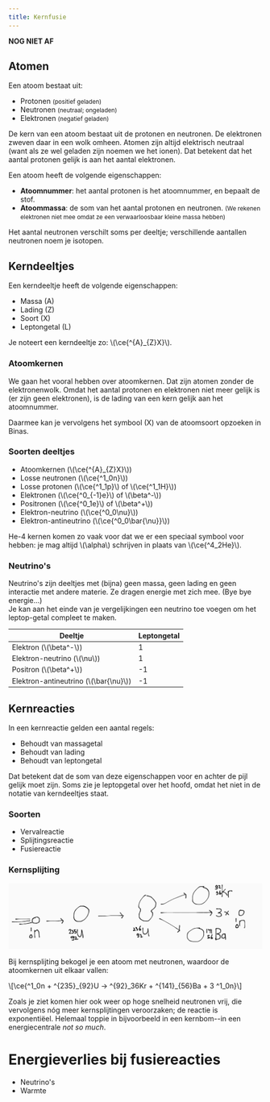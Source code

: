 ```yaml
---
title: Kernfusie
---
```


**NOG NIET AF**

## Atomen

Een atoom bestaat uit:

- Protonen <small>(positief geladen)</small>
- Neutronen <small>(neutraal; ongeladen)</small>
- Elektronen <small>(negatief geladen)</small>

De kern van een atoom bestaat uit de protonen en neutronen. De elektronen zweven daar in een wolk omheen. Atomen zijn altijd elektrisch neutraal (want als ze wel geladen zijn noemen we het ionen). Dat betekent dat het aantal protonen gelijk is aan het aantal elektronen.

Een atoom heeft de volgende eigenschappen:

- **Atoomnummer**: het aantal protonen is het atoomnummer, en bepaalt de stof.
- **Atoommassa**: de som van het aantal protonen en neutronen. <small>(We rekenen elektronen niet mee omdat ze een verwaarloosbaar kleine massa hebben)</small>

Het aantal neutronen verschilt soms per deeltje; verschillende aantallen neutronen noem je isotopen.

## Kerndeeltjes

Een kerndeeltje heeft de volgende eigenschappen:

- Massa (A)
- Lading (Z)
- Soort (X)
- Leptongetal (L)

Je noteert een kerndeeltje zo: \\(\ce{^{A}_\{Z}X}\\). 

### Atoomkernen

We gaan het vooral hebben over atoomkernen. Dat zijn atomen zonder de elektronenwolk. Omdat het aantal protonen en elektronen niet meer gelijk is (er zijn geen elektronen), is de lading van een kern gelijk aan het atoomnummer.

Daarmee kan je vervolgens het symbool (X) van de atoomsoort opzoeken in Binas.

### Soorten deeltjes

- Atoomkernen (\\(\ce{^{A}_\{Z}X}\\))
- Losse neutronen (\\(\ce{^1_0n}\\))
- Losse protonen (\\(\ce{^1_1p}\\) of \\(\ce{^1_1H}\\))
- Elektronen (\\(\ce{^0_{-1}e}\\) of \\(\beta^-\\))
- Positronen (\\(\ce{^0_1e}\\) of \\(\beta^+\\))
- Elektron-neutrino (\\(\ce{^0_0\nu}\\))
- Elektron-antineutrino (\\(\ce{^0_0\bar{\nu}}\\))

He-4 kernen komen zo vaak voor dat we er een speciaal symbool voor hebben: je mag altijd \\(\alpha\\) schrijven in plaats van \\(\ce{^4_2He}\\).

### Neutrino's

Neutrino's zijn deeltjes met (bijna) geen massa, geen lading en geen interactie met andere materie. Ze dragen energie met zich mee. (Bye bye energie...)  
Je kan aan het einde van je vergelijkingen een neutrino toe voegen om het leptop-getal compleet te maken.

| Deeltje                                 | Leptongetal |
|-----------------------------------------|-------------|
| Elektron (\\(\beta^-\\))                | 1           |
| Elektron-neutrino (\\(\nu\\))           | 1           |
| Positron (\\(\beta^+\\))                | -1          |
| Elektron-antineutrino (\\(\bar{\nu}\\)) | -1          |

## Kernreacties

In een kernreactie gelden een aantal regels:

- Behoudt van massagetal
- Behoudt van lading
- Behoudt van leptongetal

Dat betekent dat de som van deze eigenschappen voor en achter de pijl gelijk moet zijn. Soms zie je leptopgetal over het hoofd, omdat het niet in de notatie van kerndeeltjes staat.

### Soorten

- Vervalreactie
- Splijtingsreactie
- Fusiereactie

### Kernsplijting

![Schematische weergave van de splijting van U-235](kernsplijting.jpeg)

Bij kernsplijting bekogel je een atoom met neutronen, waardoor de atoomkernen uit elkaar vallen:

\\[\ce{^1_0n + ^{235}\_{92}U -> ^{92}\_36Kr + ^{141}\_{56}Ba + 3 ^1_0n}\\]

Zoals je ziet komen hier ook weer op hoge snelheid neutronen vrij, die vervolgens nóg meer kernsplijtingen veroorzaken; de reactie is exponentiëel. Helemaal toppie in bijvoorbeeld in een kernbom--in een energiecentrale *not so much*.

# Energieverlies bij fusiereacties

- Neutrino's
- Warmte